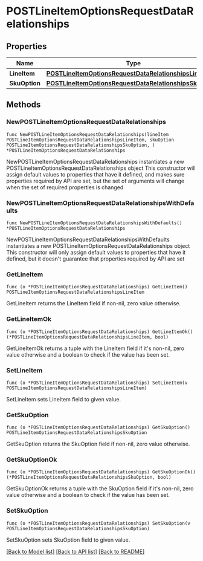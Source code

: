 # POSTLineItemOptionsRequestDataRelationships

## Properties

Name | Type | Description | Notes
------------ | ------------- | ------------- | -------------
**LineItem** | [**POSTLineItemOptionsRequestDataRelationshipsLineItem**](POSTLineItemOptionsRequestDataRelationshipsLineItem.md) |  | 
**SkuOption** | [**POSTLineItemOptionsRequestDataRelationshipsSkuOption**](POSTLineItemOptionsRequestDataRelationshipsSkuOption.md) |  | 

## Methods

### NewPOSTLineItemOptionsRequestDataRelationships

`func NewPOSTLineItemOptionsRequestDataRelationships(lineItem POSTLineItemOptionsRequestDataRelationshipsLineItem, skuOption POSTLineItemOptionsRequestDataRelationshipsSkuOption, ) *POSTLineItemOptionsRequestDataRelationships`

NewPOSTLineItemOptionsRequestDataRelationships instantiates a new POSTLineItemOptionsRequestDataRelationships object
This constructor will assign default values to properties that have it defined,
and makes sure properties required by API are set, but the set of arguments
will change when the set of required properties is changed

### NewPOSTLineItemOptionsRequestDataRelationshipsWithDefaults

`func NewPOSTLineItemOptionsRequestDataRelationshipsWithDefaults() *POSTLineItemOptionsRequestDataRelationships`

NewPOSTLineItemOptionsRequestDataRelationshipsWithDefaults instantiates a new POSTLineItemOptionsRequestDataRelationships object
This constructor will only assign default values to properties that have it defined,
but it doesn't guarantee that properties required by API are set

### GetLineItem

`func (o *POSTLineItemOptionsRequestDataRelationships) GetLineItem() POSTLineItemOptionsRequestDataRelationshipsLineItem`

GetLineItem returns the LineItem field if non-nil, zero value otherwise.

### GetLineItemOk

`func (o *POSTLineItemOptionsRequestDataRelationships) GetLineItemOk() (*POSTLineItemOptionsRequestDataRelationshipsLineItem, bool)`

GetLineItemOk returns a tuple with the LineItem field if it's non-nil, zero value otherwise
and a boolean to check if the value has been set.

### SetLineItem

`func (o *POSTLineItemOptionsRequestDataRelationships) SetLineItem(v POSTLineItemOptionsRequestDataRelationshipsLineItem)`

SetLineItem sets LineItem field to given value.


### GetSkuOption

`func (o *POSTLineItemOptionsRequestDataRelationships) GetSkuOption() POSTLineItemOptionsRequestDataRelationshipsSkuOption`

GetSkuOption returns the SkuOption field if non-nil, zero value otherwise.

### GetSkuOptionOk

`func (o *POSTLineItemOptionsRequestDataRelationships) GetSkuOptionOk() (*POSTLineItemOptionsRequestDataRelationshipsSkuOption, bool)`

GetSkuOptionOk returns a tuple with the SkuOption field if it's non-nil, zero value otherwise
and a boolean to check if the value has been set.

### SetSkuOption

`func (o *POSTLineItemOptionsRequestDataRelationships) SetSkuOption(v POSTLineItemOptionsRequestDataRelationshipsSkuOption)`

SetSkuOption sets SkuOption field to given value.



[[Back to Model list]](../README.md#documentation-for-models) [[Back to API list]](../README.md#documentation-for-api-endpoints) [[Back to README]](../README.md)


